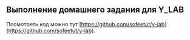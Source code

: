 ## Выполнение домашнего задания для Y_LAB

Посмотреть код можно тут [https://github.com/sofeetut/y-lab](https://github.com/sofeetut/y-lab).
